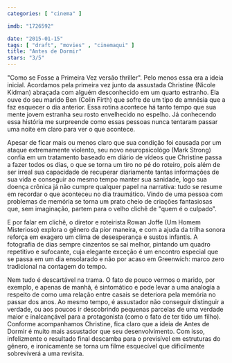 ```yaml
---
categories: [ "cinema" ]

imdb: "1726592"

date: "2015-01-15"
tags: [ "draft", "movies" , "cinemaqui" ]
title: "Antes de Dormir"
stars: "3/5"
---
```

"Como se Fosse a Primeira Vez versão thriller". Pelo menos essa era a ideia inicial. Acordamos pela primeira vez junto da assustada Christine (Nicole Kidman) abraçada com alguém desconhecido em um quarto estranho. Ela ouve do seu marido Ben (Colin Firth) que sofre de um tipo de amnésia que a faz esquecer o dia anterior. Essa rotina acontece há tanto tempo que sua mente jovem estranha seu rosto envelhecido no espelho. Já conhecendo essa história me surpreende como essas pessoas nunca tentaram passar uma noite em claro para ver o que acontece.

Apesar de ficar mais ou menos claro que sua condição foi causada por um ataque extremamente violento, seu novo neuropsicológo (Mark Strong) confia em um tratamento baseado em diário de vídeos que Christine passa a fazer todos os dias, o que se torna um tiro no pé do roteiro, pois além de ser irreal sua capacidade de recuperar diariamente tantas informações de sua vida e conseguir ao mesmo tempo manter sua sanidade, logo sua doença crônica já não cumpre qualquer papel na narrativa: tudo se resume em recordar o que aconteceu no dia traumático. Vindo de uma pessoa com problemas de memória se torna um prato cheio de criações fantasiosas que, sem imaginação, partem para o velho clichê de "quem é o culpado". 

E por falar em clichê, o diretor e roteirista Rowan Joffe (Um Homem Misterioso) explora o gênero da pior maneira, e com a ajuda da trilha sonora reforça em exagero um clima de desesperança e sustos infantis. A fotografia de dias sempre cinzentos se sai melhor, pintando um quadro repetitivo e sufocante, cuja elegante exceção é um encontro especial que se passa em um dia ensolarado e não por acaso em Greenwich: marco zero tradicional na contagem do tempo.

Nem tudo é descartável na trama. O fato de pouco vermos o marido, por exemplo, e apenas de manhã, é sintomático e pode levar a uma analogia a respeito de como uma relação entre casais se deteriora pela memória no passar dos anos. Ao mesmo tempo, é assustador não conseguir distinguir a verdade, ou aos poucos ir descobrindo pequenas parcelas de uma verdade maior e inalcançável para a protagonista (como o fato de ter tido um filho). Conforme acompanhamos Christine, fica claro que a ideia de Antes de Dormir é muito mais assustador que seu desenvolvimento. Com isso, infelizmente o resultado final descamba para o previsível em estruturas do gênero, e ironicamente se torna um filme esquecível que dificilmente sobreviverá a uma revisita.
